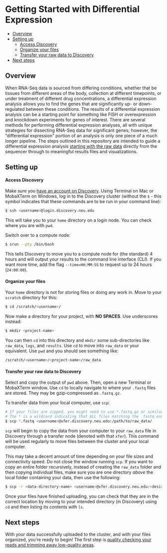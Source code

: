 Getting Started with Differential Expression
================

-   [Overview](#overview)
-   [Setting up](#setting-up)
    -   [Access Discovery](#access-discovery)
    -   [Organize your files](#organize-your-files)
    -   [Transfer your raw data to
        Discovery](#transfer-your-raw-data-to-discovery)
-   [Next steps](#next-steps)

## Overview

When RNA-Seq data is sourced from differing conditions, whether that be
tissues from different areas of the body, collection at different
timepoints, or under treatment of different drug concentrations, a
differential expression analysis allows you to find the genes that are
significantly up- or down-regulated between these conditions. The
results of a differential expression analysis can be a starting point
for something like FISH or overexpression and knockdown experiments for
genes of interest. There are several methods for performing differential
expression analyses, all with unique strategies for dissecting RNA-Seq
data for significant genes; however, the “differential expression”
portion of an analysis is only one piece of a much longer pipeline. The
steps outlined in this repository are intended to guide a differential
expression analysis [starting with the raw data](#setting-up) directly
from the sequencer through to meaningful results files and
visualizations.

## Setting up

#### Access Discovery

Make sure you [have an account on
Discovery](../Intros_to_Coding/Discovery_HPC.md). Using Terminal on Mac
or MobaXTerm on Windows, log in to the Discovery cluster (without the
`$` - this symbol indicates that these commands are to be run in your
command line):

``` bash
$ ssh <username>@login.discovery.neu.edu
```

This will take you to your `home` directory on a login node. You can
check where you are with `pwd`.

Switch over to a compute node:

``` bash
$ srun --pty /bin/bash
```

This tells Discovery to move you to a compute node for (the standard) 4
hours and will output your results to the command line interface (CLI).
If you want more time, add the flag `--time=HH:MM:SS` to request up to
24 hours (`24:00:00`).

#### Organize your files

Your `home` directory is not for storing files or doing any work in.
Move to your `scratch` directory for this:

``` bash
$ cd /scratch/<username>/
```

Now make a directory for your project, with **NO SPACES**. Use
underscores instead:

``` bash
$ mkdir <project-name>
```

You can then `cd` into this directory and `mkdir` some sub-directories
like `raw_data`, `logs`, and `results`. Use `cd` to move into `raw_data`
or your equivalent. Use `pwd` and you should see something like:

``` bash
/scratch/<username>/<project-name>/raw_data
```

#### Transfer your raw data to Discovery

Select and copy the output of `pwd` above. Then, open a new Terminal or
MobaXTerm window. Use `cd` to locally navigate to where your `.fastq`
files are stored. They may be gzip-compressed as `.fastq.gz`.

To transfer data from your local computer, use `scp`:

``` bash
# If your files are zipped, you might need to use *.fastq.gz or similar
# The * is a wildcard indicating that ALL files matching the .fastq ending will be uploaded
$ scp *.fastq <username>@xfer.discovery.neu.edu:/path/to/raw_data/
```

`scp` will begin to copy the data from your computer to your `raw_data`
file in Discovery through a transfer node (denoted with that `xfer`).
This command will be used regularly to move files between the cluster
and your local computer.

This may take a decent amount of time depending on your file sizes and
connectivity speed. Do not close the window running `scp`. If you want
to copy an entire folder recursively, instead of creating the `raw_data`
folder and then copying individual files, make sure you are one
directory *above* the local folder containing your data, then use the
following:

``` bash
$ scp -r <data-directory-name> <username>@xfer.discovery.neu.edu:<desired-location>
```

Once your files have finished uploading, you can check that they are in
the correct location by moving to your intended directory (in Discovery)
using `cd` and then listing its contents with `ls`.

## Next steps

With your data successfully uploaded to the cluster, and with your files
organized, you’re ready to begin! The first step is [quality checking
your reads and trimming away low-quality
areas](Step_1_QualityTrimming.md).
